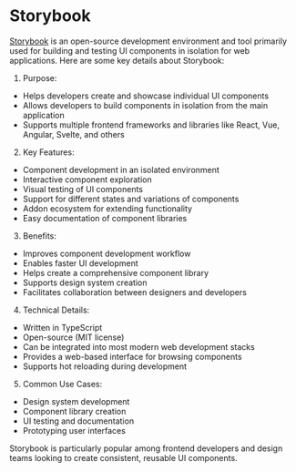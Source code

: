 # Storybook  

[Storybook](https://storybook.js.org/) is an open-source development environment and tool primarily used for building and testing UI components in isolation for web applications. Here are some key details about Storybook:

1. Purpose:

- Helps developers create and showcase individual UI components
- Allows developers to build components in isolation from the main application
- Supports multiple frontend frameworks and libraries like React, Vue, Angular, Svelte, and others

2. Key Features:

- Component development in an isolated environment
- Interactive component exploration
- Visual testing of UI components
- Support for different states and variations of components
- Addon ecosystem for extending functionality
- Easy documentation of component libraries

3. Benefits:

- Improves component development workflow
- Enables faster UI development
- Helps create a comprehensive component library
- Supports design system creation
- Facilitates collaboration between designers and developers

4. Technical Details:

- Written in TypeScript
- Open-source (MIT license)
- Can be integrated into most modern web development stacks
- Provides a web-based interface for browsing components
- Supports hot reloading during development

5. Common Use Cases:

- Design system development
- Component library creation
- UI testing and documentation
- Prototyping user interfaces

Storybook is particularly popular among frontend developers and design teams looking to create consistent, reusable UI components.
